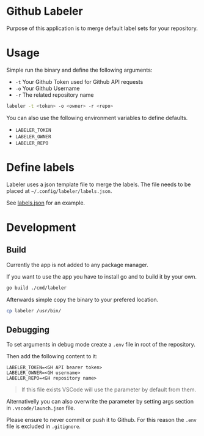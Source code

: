 # Github Labeler

Purpose of this application is to merge default label sets for your repository.

# Usage

Simple run the binary and define the following arguments:

-   `-t` Your Github Token used for Github API requests
-   `-o` Your Github Username
-   `-r` The related repository name

```sh
labeler -t <token> -o <owner> -r <repo>
```

You can also use the following environment variables to define defaults.

-   `LABELER_TOKEN`
-   `LABELER_OWNER`
-   `LABELER_REPO`

# Define labels

Labeler uses a json template file to merge the labels.
The file needs to be placed at `~/.config/labeler/labels.json`.

See [labels.json](labels.json) for an example.

# Development

## Build

Currently the app is not added to any package manager.

If you want to use the app you have to install go and to build it by your own.

```sh
go build ./cmd/labeler
```

Afterwards simple copy the binary to your prefered location.

```sh
cp labeler /usr/bin/
```

## Debugging

To set arguments in debug mode create a `.env` file in root of the repository.

Then add the following content to it:

```
LABELER_TOKEN=<GH API bearer token>
LABELER_OWNER=<GH username>
LABELER_REPO=<GH repository name>
```

> If this file exists VSCode will use the parameter by default from them.

Alternativelly you can also overwrite the parameter by setting args section in `.vscode/launch.json` file.

Please ensure to never commit or push it to Github.
For this reason the `.env` file is excluded in `.gitignore`.

